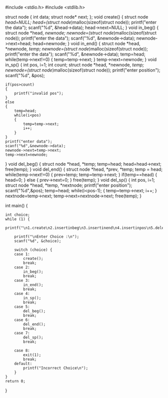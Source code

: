 #include <stdio.h>
#include <stdlib.h>

struct node {
	int data;
	struct node* next;
};
void create()
{
struct node *head=NULL;
    head=(struct node*)malloc(sizeof(struct node));
    printf("enter the data");
    scanf("%d", &head->data);
    head->next=NULL;
}
void in_beg()
{
    struct node *head, *newnode;
    newnode=(struct node*)malloc(sizeof(struct node));
    printf("enter the data");
    scanf("%d", &newnode->data);
    newnode->next=head;
    head=newnode;
}
void in_end()
{
    struct node *head, *newnode, *temp;
    newnode=(struct node*)malloc(sizeof(struct node));
    printf("enter the data");
    scanf("%d", &newnode->data);
    temp=head;
    while(temp->next!=0)
    {
        temp=temp->next;
    }
    temp->next=newnode;
}
void in_sp()
{
    int pos, i=1;
    int count;
     struct node *head, *newnode, *temp;
    newnode=(struct node*)malloc(sizeof(struct node));
    printf("enter position");
    scanf("%d", &pos);
    
    if(pos>count)
    {
        printf("invalid pos");
    }
    else
    {
        temp=head;
        while(i<pos)
        {
            temp=temp->next;
            i++;
        }
    }
    printf("enter data");
    scanf("%d",&newnode->data);
    newnode->next=temp->next;
    temp->next=newnode;
}
void del_beg()
{
    struct node *head, *temp;
    temp=head;
    head=head->next;
    free(temp);
}
void del_end()
{
    struct node *head, *prev, *temp;
    temp = head;
    while(temp->next!=0)
    {
        prev=temp;
        temp=temp->next;
    }
    if(temp==head)
    {
        head=0;
    }
    else
    {
        prev->next=0;
    }
    free(temp);
}
void del_sp()
{
    int pos, i=1;
    struct node *head, *temp, *nextnode;
    printf("enter position");
    scanf("%d",&pos);
    temp=head;
    while(i<pos-1);
    {
        temp=temp->next;
        i++;
    }
    nextnode=temp->next;
    temp->next=nextnode->next;
    free(temp);
}

int main()
{

	int choice;
	while (1) {

	printf("\n1.create\n2.insertinbeg\n3.insertinend\n4.insertinpos\n5.deleteinbeg\n6.deleteinend\n7.deleteinpos\n");
		
		printf("\nEnter Choice :\n");
		scanf("%d", &choice);

		switch (choice) {
		case 1:
			create();
			break;
		case 2:
			in_beg();
			break;
		case 3:
			in_end();
			break;
		case 4:
			in_sp();
			break;
		case 5:
			del_beg();
			break;
		case 6:
			del_end();
			break;
		case 7:
			del_sp();
			break;
	
		case 8:
			exit(1);
			break;
		default:
			printf("Incorrect Choice\n");
		}
	}
	return 0;
}

